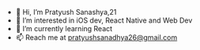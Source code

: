 - 👋 Hi, I’m Pratyush Sanashya,21
- 👀 I’m interested in iOS dev, React Native and Web Dev
- 🌱 I’m currently learning React
- 📫 Reach me at pratyushsanadhya26@gmail.com

<!---
pratyusssh/pratyusssh is a ✨ special ✨ repository because its `README.md` (this file) appears on your GitHub profile.
You can click the Preview link to take a look at your changes.
--->
